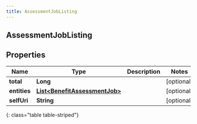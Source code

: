 ```yaml
---
title: AssessmentJobListing
---
```


## AssessmentJobListing

## Properties

| Name         | Type                                                                                 | Description | Notes      |
| ------------ | ------------------------------------------------------------------------------------ | ----------- | ---------- |
| **total**    | <!----><!---->**Long**<!---->                                                        |             | [optional] |
| **entities** | <!----><!---->[**List&lt;BenefitAssessmentJob&gt;**](BenefitAssessmentJob.md)<!----> |             | [optional] |
| **selfUri**  | <!----><!---->**String**<!---->                                                      |             | [optional] |

{: class="table table-striped"}
